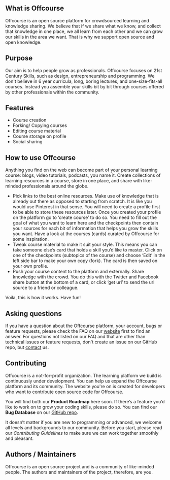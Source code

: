 ## What is Offcourse

Offcourse is an open source platform for crowdsourced learning and knowledge sharing. We believe that if we share what we know, and collect that knowledge in one place, we all learn from each other and we can grow our skills in the area we want. That is why we support open source and open knowledge.

## Purpose

Our aim is to help people grow as professionals. Offcourse focuses on 21st Century Skills, such as design, entrepreneurship and programming. We don't believe in 6 year curricula, long, boring lectures, and one-size-fits-all courses. Instead you assemble your skills bit by bit through courses offered by other professionals within the community.

## Features

* Course creation
* Forking/ Copying courses
* Editing course material
* Course storage on profile
* Social sharing

## How to use Offcourse

Anything you find on the web can become part of your personal learning course: blogs, video tutorials, podcasts, you name it. Create collections of learning resources in a course, store in one place, and share with like-minded professionals around the globe.

* Pick links to the best online resources. Make use of knowledge that is already out there as opposed to starting from scratch. It is like you would use Pinterest in that sense. You will need to create a profile first to be able to store these resources later. Once you created your profile on the platform go to ‘create course’ to do so. You need to fill out the goal of what you want to learn here and the checkpoints then contain your sources for each bit of information that helps you grow the skills you want. Have a look at the courses \(cards\) curated by Offcourse for some inspiration.
* Tweak course material to make it suit your style. This means you can take someone else’s card that holds a skill you’d like to master. Click on one of the checkpoints \(subtopics of the course\) and choose ‘Edit’ in the left side bar to make your own copy \(fork\). The card is then saved on your own profile.
* Push your course content to the platform and externally. Share knowledge with the crowd. You do this with the Twitter and Facebook share button at the bottom of a card, or click ‘get url’ to send the url source to a friend or colleague.

Voila, this is how it works. Have fun!

## Asking questions

If you have a question about the Offcourse platform, your account, bugs or feature requests, please check the FAQ on our [website](https://www.offcourse.io/) first to find an answer. For questions not listed on our FAQ and that are other than technical issues or feature requests, don't create an issue on our GitHub repo, but [contact](contact@offcourse.io) us.

## Contributing

Offcourse is a not-for-profit organization. The learning platform we build is continuously under development. You can help us expand the Offcourse platform and its community. The website you're on is created for developers who want to contribute open source code for Offcourse.

You will find both our **Product Roadmap** here soon. If there’s a feature you’d like to work on to grow your coding skills, please do so. You can find our **Bug Database** on our [GitHub repo](https://github.com/OffCourse/offcourse-next). 

It doesn’t matter if you are new to programming or advanced, we welcome all levels and backgrounds to our community. Before you start, please read our *Contributing Guidelines* to make sure we can work together smoothly and pleasant.

## Authors / Maintainers

Offcourse is an open source project and is a community of like-minded people. The authors and maintainers of the project, therefore, are you.
